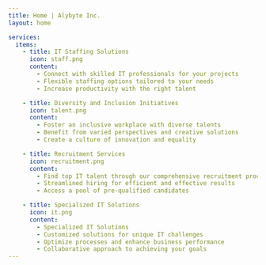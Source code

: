 ```yaml
---
title: Home | Alybyte Inc.
layout: home

services:
  items:
    - title: IT Staffing Solutions
      icon: staff.png
      content:
        - Connect with skilled IT professionals for your projects
        - Flexible staffing options tailored to your needs
        - Increase productivity with the right talent

    - title: Diversity and Inclusion Initiatives
      icon: talent.png
      content:
        - Foster an inclusive workplace with diverse talents
        - Benefit from varied perspectives and creative solutions
        - Create a culture of innovation and equality

    - title: Recruitment Services
      icon: recruitment.png
      content:
        - Find top IT talent through our comprehensive recruitment process
        - Streamlined hiring for efficient and effective results
        - Access a pool of pre-qualified candidates

    - title: Specialized IT Solutions
      icon: it.png
      content:
        - Specialized IT Solutions
        - Customized solutions for unique IT challenges
        - Optimize processes and enhance business performance
        - Collaborative approach to achieving your goals
---
```

